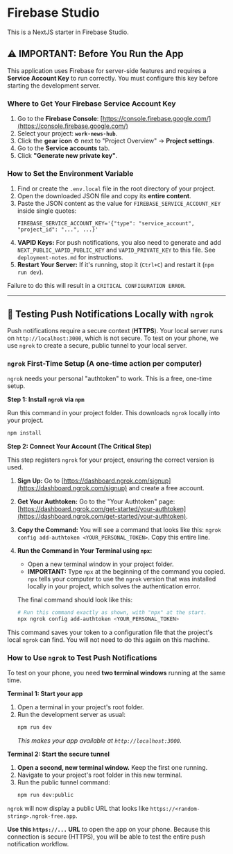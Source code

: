 # Firebase Studio

This is a NextJS starter in Firebase Studio.

## ⚠️ IMPORTANT: Before You Run the App

This application uses Firebase for server-side features and requires a **Service Account Key** to run correctly. You must configure this key before starting the development server.

### Where to Get Your Firebase Service Account Key

1.  Go to the **Firebase Console**: [https://console.firebase.google.com/](https://console.firebase.google.com/)
2.  Select your project: **`work-news-hub`**.
3.  Click the **gear icon** ⚙️ next to "Project Overview" -> **Project settings**.
4.  Go to the **Service accounts** tab.
5.  Click **"Generate new private key"**.

### How to Set the Environment Variable

1.  Find or create the `.env.local` file in the root directory of your project.
2.  Open the downloaded JSON file and copy its **entire content**.
3.  Paste the JSON content as the value for `FIREBASE_SERVICE_ACCOUNT_KEY` inside single quotes:
    ```
    FIREBASE_SERVICE_ACCOUNT_KEY='{"type": "service_account", "project_id": "...", ...}'
    ```
4.  **VAPID Keys:** For push notifications, you also need to generate and add `NEXT_PUBLIC_VAPID_PUBLIC_KEY` and `VAPID_PRIVATE_KEY` to this file. See `deployment-notes.md` for instructions.
5.  **Restart Your Server:** If it's running, stop it (`Ctrl+C`) and restart it (`npm run dev`).

Failure to do this will result in a `CRITICAL CONFIGURATION ERROR`.

---

## 📱 Testing Push Notifications Locally with `ngrok`

Push notifications require a secure context (**HTTPS**). Your local server runs on `http://localhost:3000`, which is not secure. To test on your phone, we use `ngrok` to create a secure, public tunnel to your local server.

### `ngrok` First-Time Setup (A one-time action per computer)

`ngrok` needs your personal "authtoken" to work. This is a free, one-time setup.

**Step 1: Install `ngrok` via `npm`**

Run this command in your project folder. This downloads `ngrok` locally into your project.
```bash
npm install
```

**Step 2: Connect Your Account (The Critical Step)**

This step registers `ngrok` for your project, ensuring the correct version is used.

1.  **Sign Up:** Go to [https://dashboard.ngrok.com/signup](https://dashboard.ngrok.com/signup) and create a free account.
2.  **Get Your Authtoken:** Go to the "Your Authtoken" page: [https://dashboard.ngrok.com/get-started/your-authtoken](https://dashboard.ngrok.com/get-started/your-authtoken).
3.  **Copy the Command:** You will see a command that looks like this: `ngrok config add-authtoken <YOUR_PERSONAL_TOKEN>`. Copy this entire line.
4.  **Run the Command in Your Terminal using `npx`:**
    *   Open a new terminal window in your project folder.
    *   **IMPORTANT:** Type `npx` at the beginning of the command you copied. `npx` tells your computer to use the `ngrok` version that was installed locally in your project, which solves the authentication error.

    The final command should look like this:
    ```bash
    # Run this command exactly as shown, with "npx" at the start.
    npx ngrok config add-authtoken <YOUR_PERSONAL_TOKEN>
    ```

This command saves your token to a configuration file that the project's local `ngrok` can find. You will not need to do this again on this machine.

### How to Use `ngrok` to Test Push Notifications

To test on your phone, you need **two terminal windows** running at the same time.

**Terminal 1: Start your app**
1.  Open a terminal in your project's root folder.
2.  Run the development server as usual:
    ```bash
    npm run dev
    ```
    *This makes your app available at `http://localhost:3000`.*

**Terminal 2: Start the secure tunnel**
1.  **Open a second, new terminal window.** Keep the first one running.
2.  Navigate to your project's root folder in this new terminal.
3.  Run the public tunnel command:
    ```bash
    npm run dev:public
    ```

`ngrok` will now display a public URL that looks like `https://<random-string>.ngrok-free.app`.

**Use this `https://...` URL** to open the app on your phone. Because this connection is secure (HTTPS), you will be able to test the entire push notification workflow.
